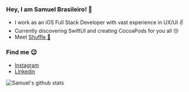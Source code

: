 <!--
**samuelbrasileiro/samuelbrasileiro** is a ✨ _special_ ✨ repository because its `README.md` (this file) appears on your GitHub profile.
-->
### Hey, I am Samuel Brasileiro! 🤟

- I work as an iOS Full Stack Developer with vast experience in UX/UI ✌️
- Currently discovering SwiftUI and creating CocoaPods for you all 😚
- Meet [Shuffle 👀](https://apps.apple.com/br/app/shuffle-with-friends/id1536329239)

### Find me 😉
 - [Instagram](https://instagram.com/samuelbsantosn)
 - [Linkedin](https://www.linkedin.com/in/samuel-brasileiro-9328a116b)

![Samuel's github stats](https://github-readme-stats.vercel.app/api?username=samuelbrasileiro&count_private=true&show_icons=true&hide=contribs,issues&theme=radical)


